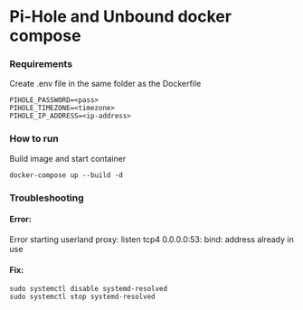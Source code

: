 # Pi-Hole and Unbound docker compose

### Requirements

Create .env file in the same folder as the Dockerfile

```
PIHOLE_PASSWORD=<pass>
PIHOLE_TIMEZONE=<timezone>
PIHOLE_IP_ADDRESS=<ip-address>
```

### How to run

Build image and start container

```docker-compose up --build -d```

### Troubleshooting

#### Error:

Error starting userland proxy: listen tcp4 0.0.0.0:53: bind: address already in use

#### Fix:

```
sudo systemctl disable systemd-resolved
sudo systemctl stop systemd-resolved
```
